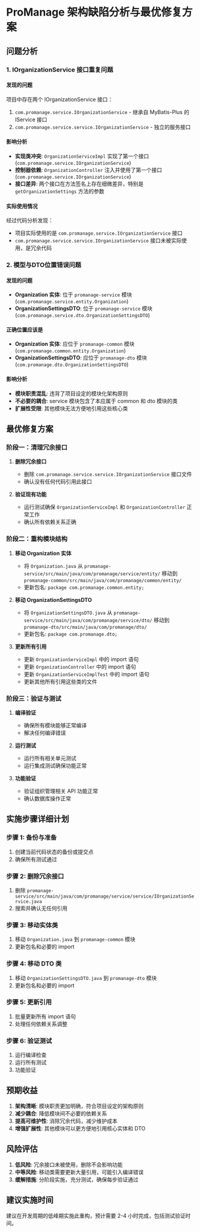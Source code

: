 # ProManage 架构缺陷分析与最优修复方案

## 问题分析

### 1. IOrganizationService 接口重复问题

#### 发现的问题
项目中存在两个 IOrganizationService 接口：
1. `com.promanage.service.IOrganizationService` - 继承自 MyBatis-Plus 的 IService 接口
2. `com.promanage.service.service.IOrganizationService` - 独立的服务接口

#### 影响分析
- **实现类冲突**: `OrganizationServiceImpl` 实现了第一个接口 (`com.promanage.service.IOrganizationService`)
- **控制器依赖**: `OrganizationController` 注入并使用了第一个接口 (`com.promanage.service.IOrganizationService`)
- **接口差异**: 两个接口在方法签名上存在细微差异，特别是 `getOrganizationSettings` 方法的参数

#### 实际使用情况
经过代码分析发现：
- 项目实际使用的是 `com.promanage.service.IOrganizationService` 接口
- `com.promanage.service.service.IOrganizationService` 接口未被实际使用，是冗余代码

### 2. 模型与DTO位置错误问题

#### 发现的问题
- **Organization 实体**: 位于 `promanage-service` 模块 (`com.promanage.service.entity.Organization`)
- **OrganizationSettingsDTO**: 位于 `promanage-service` 模块 (`com.promanage.service.dto.OrganizationSettingsDTO`)

#### 正确位置应该是
- **Organization 实体**: 应位于 `promanage-common` 模块 (`com.promanage.common.entity.Organization`)
- **OrganizationSettingsDTO**: 应位于 `promanage-dto` 模块 (`com.promanage.dto.OrganizationSettingsDTO`)

#### 影响分析
- **模块职责混乱**: 违背了项目设定的模块化架构原则
- **不必要的耦合**: service 模块包含了本应属于 common 和 dto 模块的类
- **扩展性受限**: 其他模块无法方便地引用这些核心类

## 最优修复方案

### 阶段一：清理冗余接口

1. **删除冗余接口**
   - 删除 `com.promanage.service.service.IOrganizationService` 接口文件
   - 确认没有任何代码引用此接口

2. **验证现有功能**
   - 运行测试确保 `OrganizationServiceImpl` 和 `OrganizationController` 正常工作
   - 确认所有依赖关系正确

### 阶段二：重构模块结构

1. **移动 Organization 实体**
   - 将 `Organization.java` 从 `promanage-service/src/main/java/com/promanage/service/entity/` 
     移动到 `promanage-common/src/main/java/com/promanage/common/entity/`
   - 更新包名: `package com.promanage.common.entity;`

2. **移动 OrganizationSettingsDTO**
   - 将 `OrganizationSettingsDTO.java` 从 `promanage-service/src/main/java/com/promanage/service/dto/`
     移动到 `promanage-dto/src/main/java/com/promanage/dto/`
   - 更新包名: `package com.promanage.dto;`

3. **更新所有引用**
   - 更新 `OrganizationServiceImpl` 中的 import 语句
   - 更新 `OrganizationController` 中的 import 语句
   - 更新 `OrganizationServiceImplTest` 中的 import 语句
   - 更新其他所有引用这些类的文件

### 阶段三：验证与测试

1. **编译验证**
   - 确保所有模块能够正常编译
   - 解决任何编译错误

2. **运行测试**
   - 运行所有相关单元测试
   - 运行集成测试确保功能正常

3. **功能验证**
   - 验证组织管理相关 API 功能正常
   - 确认数据库操作正常

## 实施步骤详细计划

### 步骤 1: 备份与准备
1. 创建当前代码状态的备份或提交点
2. 确保所有测试通过

### 步骤 2: 删除冗余接口
1. 删除 `promanage-service/src/main/java/com/promanage/service/service/IOrganizationService.java`
2. 搜索并确认无任何引用

### 步骤 3: 移动实体类
1. 移动 `Organization.java` 到 `promanage-common` 模块
2. 更新包名和必要的 import

### 步骤 4: 移动 DTO 类
1. 移动 `OrganizationSettingsDTO.java` 到 `promanage-dto` 模块
2. 更新包名和必要的 import

### 步骤 5: 更新引用
1. 批量更新所有 import 语句
2. 处理任何依赖关系调整

### 步骤 6: 验证测试
1. 运行编译检查
2. 运行所有测试
3. 功能验证

## 预期收益

1. **架构清晰**: 模块职责更加明确，符合项目设定的架构原则
2. **减少耦合**: 降低模块间不必要的依赖关系
3. **提高可维护性**: 消除冗余代码，减少维护成本
4. **增强扩展性**: 其他模块可以更方便地引用核心实体和 DTO

## 风险评估

1. **低风险**: 冗余接口未被使用，删除不会影响功能
2. **中等风险**: 移动类需要更新大量引用，可能引入编译错误
3. **缓解措施**: 分阶段实施，充分测试，确保每步验证通过

## 建议实施时间

建议在开发周期的低峰期实施此重构，预计需要 2-4 小时完成，包括测试验证时间。